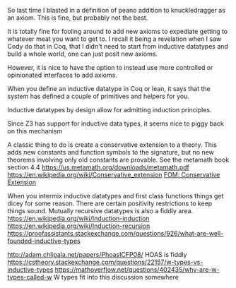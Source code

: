 
So last time I blasted in a definition of peano addition to knuckledragger as an axiom. This is fine, but probably not the best.

It is totally fine for fooling around to add new axioms to expediate getting to whatever meat you want to get to. I recall it being a revelation when I saw Cody do that in Coq, that I didn't need to start from inductive datatypes and build a whole world, one can just posit new axioms.

However, it is nice to have the option to instead use more controlled or opinionated interfaces to add axioms.

When you define an inductive datatype in Coq or lean, it says that the system has defined a couple of primitives and helpers for you.

Inductive datatypes by design allow for admitting induction principles.

Since Z3 has support for inductive data types, it seems nice to piggy back on this mechanism

A classic thing to do is create a conservative extension to a theory. This adds new constants and function symbols to the signature, but no new theorems involving only old constants are provable.
See the metamath book section 4.4 <https://us.metamath.org/downloads/metamath.pdf>
<https://en.wikipedia.org/wiki/Conservative_extension>
[FOM: Conservative Extension](https://cs.nyu.edu/pipermail/fom/1998-October/002306.html)

When you intermix inductive datatypes and first class functions things get dicey for some reason. There are certain positivity restrictions to keep things sound.
Mutually recursive datatypes is also a fiddly area.
<https://en.wikipedia.org/wiki/Induction-induction>
<https://en.wikipedia.org/wiki/Induction-recursion>
<https://proofassistants.stackexchange.com/questions/926/what-are-well-founded-inductive-types>

<http://adam.chlipala.net/papers/PhoasICFP08/> HOAS is fiddly
<https://cstheory.stackexchange.com/questions/22157/w-types-vs-inductive-types>
<https://mathoverflow.net/questions/402435/why-are-w-types-called-w> W types fit into this discussion somewhere
